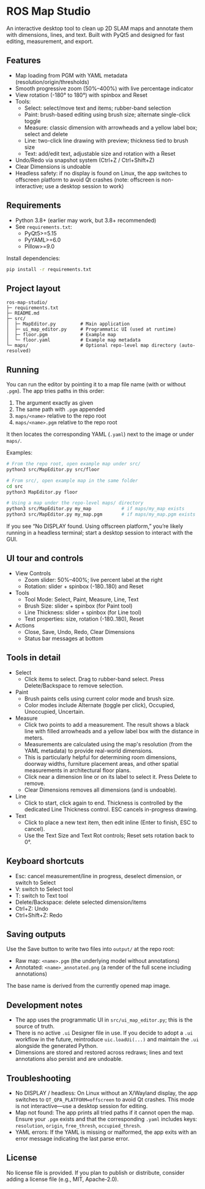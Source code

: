 # ROS Map Studio

An interactive desktop tool to clean up 2D SLAM maps and annotate them with dimensions, lines, and text. Built with PyQt5 and designed for fast editing, measurement, and export.

## Features

- Map loading from PGM with YAML metadata (resolution/origin/thresholds)
- Smooth progressive zoom (50%–400%) with live percentage indicator
- View rotation (-180° to 180°) with spinbox and Reset
- Tools:
	- Select: select/move text and items; rubber-band selection
	- Paint: brush-based editing using brush size; alternate single-click toggle
	- Measure: classic dimension with arrowheads and a yellow label box; select and delete
	- Line: two-click line drawing with preview; thickness tied to brush size
	- Text: add/edit text, adjustable size and rotation with a Reset
- Undo/Redo via snapshot system (Ctrl+Z / Ctrl+Shift+Z)
- Clear Dimensions is undoable
- Headless safety: if no display is found on Linux, the app switches to offscreen platform to avoid Qt crashes (note: offscreen is non-interactive; use a desktop session to work)

## Requirements

- Python 3.8+ (earlier may work, but 3.8+ recommended)
- See `requirements.txt`:
	- PyQt5>=5.15
	- PyYAML>=6.0
	- Pillow>=9.0

Install dependencies:

```bash
pip install -r requirements.txt
```

## Project layout

```
ros-map-studio/
├─ requirements.txt
├─ README.md
├─ src/
│  ├─ MapEditor.py         # Main application
│  ├─ ui_map_editor.py     # Programmatic UI (used at runtime)
│  ├─ floor.pgm            # Example map
│  └─ floor.yaml           # Example map metadata
└─ maps/                   # Optional repo-level map directory (auto-resolved)
```

## Running

You can run the editor by pointing it to a map file name (with or without `.pgm`). The app tries paths in this order:

1) The argument exactly as given
2) The same path with `.pgm` appended
3) `maps/<name>` relative to the repo root
4) `maps/<name>.pgm` relative to the repo root

It then locates the corresponding YAML (`.yaml`) next to the image or under `maps/`.

Examples:

```bash
# From the repo root, open example map under src/
python3 src/MapEditor.py src/floor

# From src/, open example map in the same folder
cd src
python3 MapEditor.py floor

# Using a map under the repo-level maps/ directory
python3 src/MapEditor.py my_map           # if maps/my_map exists
python3 src/MapEditor.py my_map.pgm       # if maps/my_map.pgm exists
```

If you see “No DISPLAY found. Using offscreen platform,” you’re likely running in a headless terminal; start a desktop session to interact with the GUI.

## UI tour and controls

- View Controls
	- Zoom slider: 50%–400%; live percent label at the right
	- Rotation: slider + spinbox (-180..180) and Reset
- Tools
  - Tool Mode: Select, Paint, Measure, Line, Text
  - Brush Size: slider + spinbox (for Paint tool)
  - Line Thickness: slider + spinbox (for Line tool)
  - Text properties: size, rotation (-180..180), Reset
- Actions
	- Close, Save, Undo, Redo, Clear Dimensions
	- Status bar messages at bottom

## Tools in detail

- Select
	- Click items to select. Drag to rubber-band select. Press Delete/Backspace to remove selection.
- Paint
	- Brush paints cells using current color mode and brush size.
	- Color modes include Alternate (toggle per click), Occupied, Unoccupied, Uncertain.
- Measure
  - Click two points to add a measurement. The result shows a black line with filled arrowheads and a yellow label box with the distance in meters.
  - Measurements are calculated using the map's resolution (from the YAML metadata) to provide real-world dimensions.
  - This is particularly helpful for determining room dimensions, doorway widths, furniture placement areas, and other spatial measurements in architectural floor plans.
  - Click near a dimension line or on its label to select it. Press Delete to remove.
  - Clear Dimensions removes all dimensions (and is undoable).
- Line
  - Click to start, click again to end. Thickness is controlled by the dedicated Line Thickness control. ESC cancels in-progress drawing.
- Text
	- Click to place a new text item, then edit inline (Enter to finish, ESC to cancel).
	- Use the Text Size and Text Rot controls; Reset sets rotation back to 0°.

## Keyboard shortcuts

- Esc: cancel measurement/line in progress, deselect dimension, or switch to Select
- V: switch to Select tool
- T: switch to Text tool
- Delete/Backspace: delete selected dimension/items
- Ctrl+Z: Undo
- Ctrl+Shift+Z: Redo

## Saving outputs

Use the Save button to write two files into `output/` at the repo root:

- Raw map: `<name>.pgm` (the underlying model without annotations)
- Annotated: `<name>_annotated.png` (a render of the full scene including annotations)

The base name is derived from the currently opened map image.

## Development notes

- The app uses the programmatic UI in `src/ui_map_editor.py`; this is the source of truth.
- There is no active `.ui` Designer file in use. If you decide to adopt a `.ui` workflow in the future, reintroduce `uic.loadUi(...)` and maintain the `.ui` alongside the generated Python.
- Dimensions are stored and restored across redraws; lines and text annotations also persist and are undoable.

## Troubleshooting

- No DISPLAY / headless: On Linux without an X/Wayland display, the app switches to `QT_QPA_PLATFORM=offscreen` to avoid Qt crashes. This mode is not interactive—use a desktop session for editing.
- Map not found: The app prints all tried paths if it cannot open the map. Ensure your `.pgm` exists and that the corresponding `.yaml` includes keys: `resolution`, `origin`, `free_thresh`, `occupied_thresh`.
- YAML errors: If the YAML is missing or malformed, the app exits with an error message indicating the last parse error.

## License

No license file is provided. If you plan to publish or distribute, consider adding a license file (e.g., MIT, Apache-2.0).
